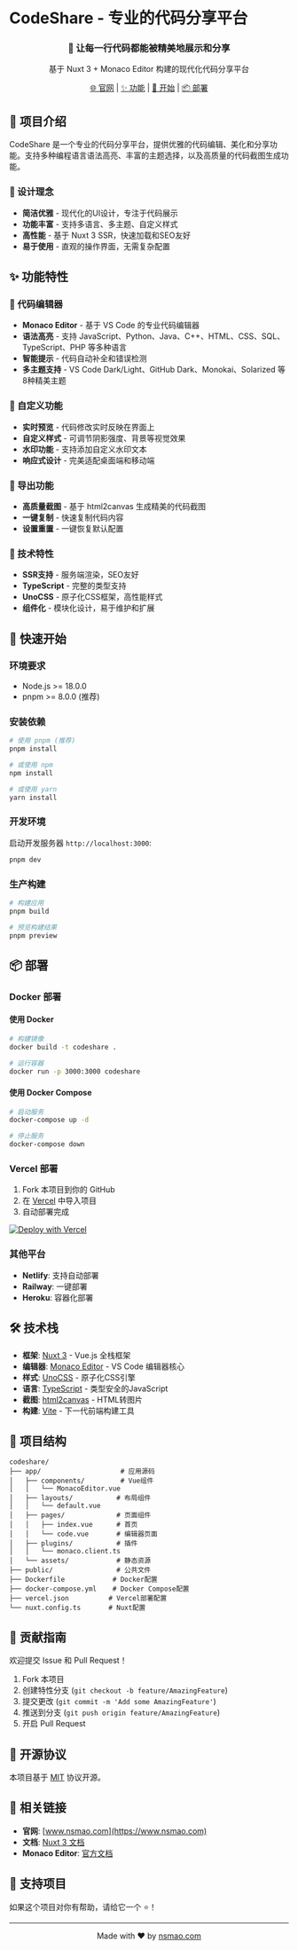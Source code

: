 # CodeShare - 专业的代码分享平台

<div align="center">
  <h3>🚀 让每一行代码都能被精美地展示和分享</h3>
  <p>基于 Nuxt 3 + Monaco Editor 构建的现代化代码分享平台</p>
  
  <p>
    <a href="https://www.nsmao.com">🌐 官网</a> |
    <a href="#功能特性">✨ 功能</a> |
    <a href="#快速开始">🚀 开始</a> |
    <a href="#部署">📦 部署</a>
  </p>
</div>

## 📖 项目介绍

CodeShare 是一个专业的代码分享平台，提供优雅的代码编辑、美化和分享功能。支持多种编程语言语法高亮、丰富的主题选择，以及高质量的代码截图生成功能。

### 🎯 设计理念

- **简洁优雅** - 现代化的UI设计，专注于代码展示
- **功能丰富** - 支持多语言、多主题、自定义样式
- **高性能** - 基于 Nuxt 3 SSR，快速加载和SEO友好
- **易于使用** - 直观的操作界面，无需复杂配置

## ✨ 功能特性

### 🎨 代码编辑器
- **Monaco Editor** - 基于 VS Code 的专业代码编辑器
- **语法高亮** - 支持 JavaScript、Python、Java、C++、HTML、CSS、SQL、TypeScript、PHP 等多种语言
- **智能提示** - 代码自动补全和错误检测
- **多主题支持** - VS Code Dark/Light、GitHub Dark、Monokai、Solarized 等8种精美主题

### 🎯 自定义功能
- **实时预览** - 代码修改实时反映在界面上
- **自定义样式** - 可调节阴影强度、背景等视觉效果
- **水印功能** - 支持添加自定义水印文本
- **响应式设计** - 完美适配桌面端和移动端

### 📸 导出功能
- **高质量截图** - 基于 html2canvas 生成精美的代码截图
- **一键复制** - 快速复制代码内容
- **设置重置** - 一键恢复默认配置

### 🔧 技术特性
- **SSR支持** - 服务端渲染，SEO友好
- **TypeScript** - 完整的类型支持
- **UnoCSS** - 原子化CSS框架，高性能样式
- **组件化** - 模块化设计，易于维护和扩展

## 🚀 快速开始

### 环境要求

- Node.js >= 18.0.0
- pnpm >= 8.0.0 (推荐)

### 安装依赖

```bash
# 使用 pnpm (推荐)
pnpm install

# 或使用 npm
npm install

# 或使用 yarn
yarn install
```

### 开发环境

启动开发服务器 `http://localhost:3000`:

```bash
pnpm dev
```

### 生产构建

```bash
# 构建应用
pnpm build

# 预览构建结果
pnpm preview
```

## 📦 部署

### Docker 部署

#### 使用 Docker

```bash
# 构建镜像
docker build -t codeshare .

# 运行容器
docker run -p 3000:3000 codeshare
```

#### 使用 Docker Compose

```bash
# 启动服务
docker-compose up -d

# 停止服务
docker-compose down
```

### Vercel 部署

1. Fork 本项目到你的 GitHub
2. 在 [Vercel](https://vercel.com) 中导入项目
3. 自动部署完成

[![Deploy with Vercel](https://vercel.com/button)](https://vercel.com/new/clone?repository-url=https://github.com/your-username/codeshare)

### 其他平台

- **Netlify**: 支持自动部署
- **Railway**: 一键部署
- **Heroku**: 容器化部署

## 🛠️ 技术栈

- **框架**: [Nuxt 3](https://nuxt.com/) - Vue.js 全栈框架
- **编辑器**: [Monaco Editor](https://microsoft.github.io/monaco-editor/) - VS Code 编辑器核心
- **样式**: [UnoCSS](https://unocss.dev/) - 原子化CSS引擎
- **语言**: [TypeScript](https://www.typescriptlang.org/) - 类型安全的JavaScript
- **截图**: [html2canvas](https://html2canvas.hertzen.com/) - HTML转图片
- **构建**: [Vite](https://vitejs.dev/) - 下一代前端构建工具

## 📁 项目结构

```
codeshare/
├── app/                    # 应用源码
│   ├── components/         # Vue组件
│   │   └── MonacoEditor.vue
│   ├── layouts/           # 布局组件
│   │   └── default.vue
│   ├── pages/             # 页面组件
│   │   ├── index.vue      # 首页
│   │   └── code.vue       # 编辑器页面
│   ├── plugins/           # 插件
│   │   └── monaco.client.ts
│   └── assets/            # 静态资源
├── public/                # 公共文件
├── Dockerfile            # Docker配置
├── docker-compose.yml    # Docker Compose配置
├── vercel.json          # Vercel部署配置
└── nuxt.config.ts       # Nuxt配置
```

## 🤝 贡献指南

欢迎提交 Issue 和 Pull Request！

1. Fork 本项目
2. 创建特性分支 (`git checkout -b feature/AmazingFeature`)
3. 提交更改 (`git commit -m 'Add some AmazingFeature'`)
4. 推送到分支 (`git push origin feature/AmazingFeature`)
5. 开启 Pull Request

## 📄 开源协议

本项目基于 [MIT](LICENSE) 协议开源。

## 🔗 相关链接

- **官网**: [www.nsmao.com](https://www.nsmao.com)
- **文档**: [Nuxt 3 文档](https://nuxt.com/docs)
- **Monaco Editor**: [官方文档](https://microsoft.github.io/monaco-editor/)

## 💖 支持项目

如果这个项目对你有帮助，请给它一个 ⭐️！

---

<div align="center">
  <p>Made with ❤️ by <a href="https://www.nsmao.com">nsmao.com</a></p>
</div>
